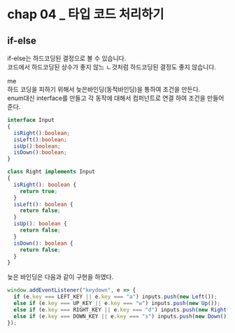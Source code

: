 # chap 04 _ 타입 코드 처리하기

## if-else
if-else는 하드코딩된 결정으로 볼 수 있습니다.   
코드에서 하드코딩된 상수가 좋지 않느 ㄴ것처럼 하드코딩된 결정도 좋지 않습니다.   

me   
하드 코딩을 피하기 위해서 늦은바인딩(동적바인딩)을 통하여 조건을 만든다.   
enum대신 interface를 만들고 각 동작에 대해서 컴퍼넌트로 연결 하여 조건을 만들어 준다.   

```ts
interface Input
{
  isRight():boolean;
  isLeft():boolean;
  isUp():boolean;
  isDown():boolean;
}

class Right implements Input
{
  isRight(): boolean {
    return true;
  }
  isLeft(): boolean {
    return false;
  }
  isUp(): boolean {
    return false;
  }
  isDown(): boolean {
    return false;
  }
}
```

늦은 바인딩은 다음과 같이 구현을 하였다.
```ts
window.addEventListener("keydown", e => {
  if (e.key === LEFT_KEY || e.key === "a") inputs.push(new Left());
  else if (e.key === UP_KEY || e.key === "w") inputs.push(new Up());
  else if (e.key === RIGHT_KEY || e.key === "d") inputs.push(new Right());
  else if (e.key === DOWN_KEY || e.key === "s") inputs.push(new Down());
});
```

